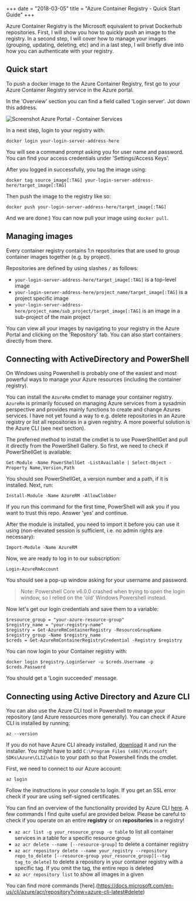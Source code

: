 +++
date = "2018-03-05"
title = "Azure Container Registry - Quick Start Guide"
+++

Azure Container Registry is the Microsoft equivalent to privat Dockerhub repositories. First, I will show you how to quickly push an image to the registry. In a second step, I will cover how to manage your images (grouping, updating, deleting, etc) and in a last step, I will briefly dive into how you can authenticate with your registry.

## Quick start
To push a docker image to the Azure Container Registry, first go to your Azure Container Registry service in the Azure portal.

In the 'Overview' section you can find a field called 'Login server'. Jot down this address.  

![Screenshot Azure Portal - Container Services][azure-portal-container-services]

In a next step, login to your registry with:
```
docker login your-login-server-address-here
```
You will see a command prompt asking you for user name and password. You can find your access credentials under 'Settings/Access Keys'.

After you logged in successfully, you tag the image using:
```
docker tag source_image[:TAG] your-login-server-address-here/target_image[:TAG]
```
Then push the image to the registry like so:
```
docker push your-login-server-address-here/target_image[:TAG]
```
And we are done:) You can now pull your image using `docker pull`.

## Managing images
Every container registry contains 1:n repositories that are used to group container images together (e.g. by project).

Repositories are defined by using slashes `/` as follows:  

- `your-login-server-address-here/target_image[:TAG]` is a top-level image
- `your-login-server-address-here/project_name/target_image[:TAG]` is a project specific image
- `your-login-server-address-here/project_name/sub_project/target_image[:TAG]` is an image in a sub-project of the main project

You can view all your images by navigating to your registry in the Azure Portal and clicking on the 'Repository' tab. You can also start containers directly from there.

## Connecting with ActiveDirectory and PowerShell
On Windows using Powershell is probably one of the easiest and most powerful ways to manage your Azure resources (including the container registry). 

You can install the `AzureRm` cmdlet to manage your container registry. `AzureRm` is primarily focused on managing Azure services from a sysadmin perspective and provides mainly functions to create and change Azures services. I have not yet found a way to e.g. delete repositories in an Azure registry or list all repositories in a given registry. A more powerful solution is the Azure CLI (see next section).

The preferred method to install the cmdlet is to use PowerShellGet and pull it directly from the PowerShell Gallery. So first, we need to check if PowerShellGet is available:
```
Get-Module -Name PowerShellGet -ListAvailable | Select-Object -Property Name,Version,Path
```

You should see PowerShellGet, a version number and a path, if it is installed. Next, run:
```
Install-Module -Name AzureRM -AllowClobber
```
If you run this command for the first time, PowerShell will ask you if you want to trust this repo. Answer 'yes' and continue.


After the module is installed, you need to import it before you can use it using (non-elevated session is sufficient, i.e. no admin rights are necessary):
```
Import-Module -Name AzureRM
```

Now, we are ready to log in to our subscription:
```
Login-AzureRmAccount
```
You should see a pop-up window asking for your username and password.  

> Note: Powershell Core v6.0.0 crashed when trying to open the login window, so I relied on the 'old' Windows Powershell instead.

Now let's get our login credentials and save them to a variable:
```
$resource_group = "your-azure-resource-group"
$registry_name = "your-registry-name"
$registry = Get-AzureRmContainerRegistry -ResourceGroupName $registry_group -Name $registry_name
$creds = Get-AzureRmContainerRegistryCredential -Registry $registry
```

You can now login to your Container registry with:
```
docker login $registry.LoginServer -u $creds.Username -p $creds.Password
```
You should get a 'Login succeeded' message.

## Connecting using Active Directory and Azure CLI 
You can also use the Azure CLI tool in Powershell to manage your repository (and Azure ressources more generally). You can check if Azure CLI is installed by running:

```
az --version
```

If you do not have Azure CLI already installed, [download](https://azurecliprod.blob.core.windows.net/msi/azure-cli-latest.msi) it and run the installer. You might have to add `C:\Program Files (x86)\Microsoft SDKs\Azure\CLI2\wbin` to your path so that Powershell finds the cmdlet. 

First, we need to connect to our Azure account:
```
az login
```

Follow the instructions in your console to login. If you get an SSL error check if your are using self-signed certificates. 

You can find an overview of the functionality provided by Azure CLI [here](https://docs.microsoft.com/en-us/cli/azure/). A few commands I find quite useful are provided below. Please be careful to check if you operate on an entire **registry** or on **repositories** in a registry!

- `az acr list -g your_resource_group -o table` to list all container services in a table for a specific resource group
- `az acr delete --name [--resource-group]` to delete a container registry
- `az acr repository delete --name your_registry --repository repo_to_delete [--resource-group your_resource_group][--tag tag_to_delete]` to delete a repository in your container registry with a specific tag. If you omit the tag, the entire repo is deleted 
- `az acr repository list` to show all images in a given 

You can find more commands [here].(https://docs.microsoft.com/en-us/cli/azure/acr/repository?view=azure-cli-latest#delete)





[azure-portal-container-services]: /img/az-container-services.PNG "Screenshot Azure Portal - Container Services"